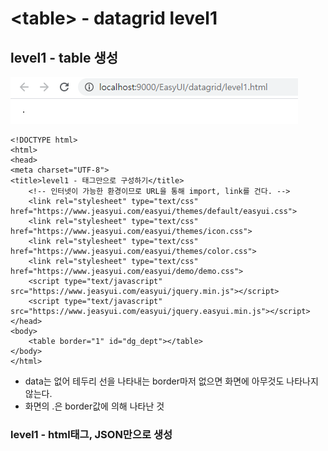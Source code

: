 # &lt;table&gt; - datagrid level1

## level1 - table 생성

![table data&#xAC00; &#xC5C6;&#xB2E4;](../../.gitbook/assets/table-border.png)

```markup
<!DOCTYPE html>
<html>
<head>
<meta charset="UTF-8">
<title>level1 - 태그만으로 구성하기</title>
	<!-- 인터넷이 가능한 환경이므로 URL을 통해 import, link를 건다. -->
 	<link rel="stylesheet" type="text/css" href="https://www.jeasyui.com/easyui/themes/default/easyui.css">
    <link rel="stylesheet" type="text/css" href="https://www.jeasyui.com/easyui/themes/icon.css">
    <link rel="stylesheet" type="text/css" href="https://www.jeasyui.com/easyui/themes/color.css">
    <link rel="stylesheet" type="text/css" href="https://www.jeasyui.com/easyui/demo/demo.css">
    <script type="text/javascript" src="https://www.jeasyui.com/easyui/jquery.min.js"></script>
    <script type="text/javascript" src="https://www.jeasyui.com/easyui/jquery.easyui.min.js"></script>
</head>
<body>
	<table border="1" id="dg_dept"></table>
</body>
</html>
```

* data는 없어  테두리 선을 나타내는 border마저 없으면 화면에 아무것도 나타나지 않는다.
* 화면의 .은 border값에 의해 나타난 것

### level1 - html태그, JSON만으로 생성



